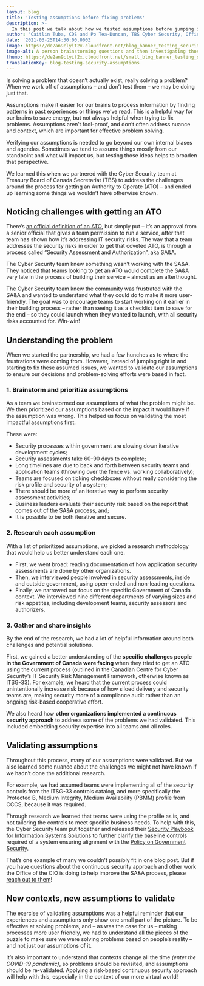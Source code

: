 ```yaml
---
layout: blog
title: 'Testing assumptions before fixing problems'
description: >-
  In this post we talk about how we tested assumptions before jumping in to solve assumed problems around a process for getting an Authority to Operate (ATO) – and ended up learning some things we wouldn’t have otherwise known!
author: 'Caitlin Tuba, CDS and Po Tea-Duncan, TBS Cyber Security, Office of the CIO'
date: '2021-03-25T14:30:00.000Z'
image: https://de2an9clyit2x.cloudfront.net/blog_banner_testing_security_assumptions_946d799a9a.jpeg
image-alt: A person brainstorming questions and then investigating those questions deeper, before trying to fix and find answers for them.
thumb: https://de2an9clyit2x.cloudfront.net/small_blog_banner_testing_security_assumptions_946d799a9a.jpeg
translationKey: blog-testing-security-assumptions
---
```

Is solving a problem that doesn’t actually exist, really solving a problem? When we work off of assumptions – and don’t test them – we may be doing just that. 

Assumptions make it easier for our brains to process information by finding patterns in past experiences or things we’ve read. This is a helpful way for our brains to save energy, but not always helpful when trying to fix problems. Assumptions aren’t fool-proof, and don’t often address nuance and context, which are important for effective problem solving. 

Verifying our assumptions is needed to go beyond our own internal biases and agendas. Sometimes we tend to assume things mostly from our standpoint and what will impact us, but testing those ideas helps to broaden that perspective.

We learned this when we partnered with the Cyber Security team at Treasury Board of Canada Secretariat (TBS) to address the challenges around the process for getting an Authority to Operate (ATO) – and ended up learning some things we wouldn’t have otherwise known.

## Noticing challenges with getting an ATO

There’s [an official definition of an ATO](https://cyber.gc.ca/en/guidance/it-security-risk-management-government-canada-itse10033), but simply put – it’s an approval from a senior official that gives a team permission to run a service, after that team has shown how it’s addressing IT security risks. The way that a team addresses the security risks in order to get that coveted ATO, is through a process called “Security Assessment and Authorization”, aka SA&A.

The Cyber Security team knew something wasn’t working with the SA&A. They noticed that teams looking to get an ATO would complete the SA&A very late in the process of building their service – almost as an afterthought. 

The Cyber Security team knew the community was frustrated with the SA&A and wanted to understand what they could do to make it more user-friendly. The goal was to encourage teams to start working on it earlier in their building process – rather than seeing it as a checklist item to save for the end – so they could launch when they wanted to launch, with all security risks accounted for. Win-win! 

## Understanding the problem

When we started the partnership, we had a few hunches as to where the frustrations were coming from. However, instead of jumping right in and starting to fix these assumed issues, we wanted to validate our assumptions to ensure our decisions and problem-solving efforts were based in fact.

### 1. Brainstorm and prioritize assumptions
As a team we brainstormed our assumptions of what the problem might be. We then prioritized our assumptions based on the impact it would have if the assumption was wrong. This helped us focus on validating the most impactful assumptions first.

These were:

* Security processes within government are slowing down iterative development cycles;
* Security assessments take 60-90 days to complete;
* Long timelines are due to back and forth between security teams and application teams (throwing over the fence vs. working collaboratively); 
* Teams are focused on ticking checkboxes without really considering the risk profile and security of a system; 
* There should be more of an iterative way to perform security assessment activities;
* Business leaders evaluate their security risk based on the report that comes out of the SA&A process, and;
* It is possible to be both iterative and secure.

### 2. Research each assumption

With a list of prioritized assumptions, we picked a research methodology that would help us better understand each one. 

* First, we went broad: reading documentation of how application security assessments are done by other organizations. 
* Then, we interviewed people involved in security assessments, inside and outside government, using open-ended and non-leading questions. 
* Finally, we narrowed our focus on the specific Government of Canada context. We interviewed nine different departments of varying sizes and risk appetites, including development teams, security assessors and authorizers.

### 3. Gather and share insights 

By the end of the research, we had a lot of helpful information around both challenges and potential solutions.

First, we gained a better understanding of the **specific challenges people in the Government of Canada were facing** when they tried to get an ATO using the current process (outlined in the Canadian Centre for Cyber Security’s IT Security Risk Management Framework, otherwise known as ITSG-33). For example, we heard that the current process could unintentionally increase risk because of how siloed delivery and security teams are, making security more of a compliance audit rather than an ongoing risk-based cooperative effort. 

We also heard how **other organizations implemented a continuous security approach** to address some of the problems we had validated. This included embedding security expertise into all teams and all roles.

## Validating assumptions

Throughout this process, many of our assumptions were validated. But we also learned some nuance about the challenges we might not have known if we hadn’t done the additional research. 

For example, we had assumed teams were implementing all of the security controls from the ITSG-33 controls catalog, and more specifically the Protected B, Medium Integrity, Medium Availability (PBMM) profile from CCCS, because it was required. 

Through research we learned that teams were using the profile as is, and not tailoring the controls to meet specific business needs. To help with this, the Cyber Security team put together and released their [Security Playbook for Information Systems Solutions](https://www.canada.ca/en/government/system/digital-government/digital-government-innovations/cloud-services/security-playbook-information-system-solutions-cloud.html#toc1) to further clarify the baseline controls required of a system ensuring alignment with the [Policy on Government Security](https://www.tbs-sct.gc.ca/pol/doc-eng.aspx?id=16578). 

That’s one example of many we couldn’t possibly fit in one blog post. But if you have questions about the continuous security approach and other work the Office of the CIO is doing to help improve the SA&A process, please [reach out to them](mailto:zztbscybers@tbs-sct.gc.ca)!
## New contexts, new assumptions to validate

The exercise of validating assumptions was a helpful reminder that our experiences and assumptions only show one small part of the picture. To be effective at solving problems, and – as was the case for us – making processes more user friendly, we had to understand all the pieces of the puzzle to make sure we were solving problems based on people’s reality – and not just our assumptions of it.

It’s also important to understand that contexts change all the time *(enter the COVID-19 pandemic)*, so problems should be revisited, and assumptions should be re-validated. Applying a risk-based continuous security approach will help with this, especially in the context of our more virtual world!

